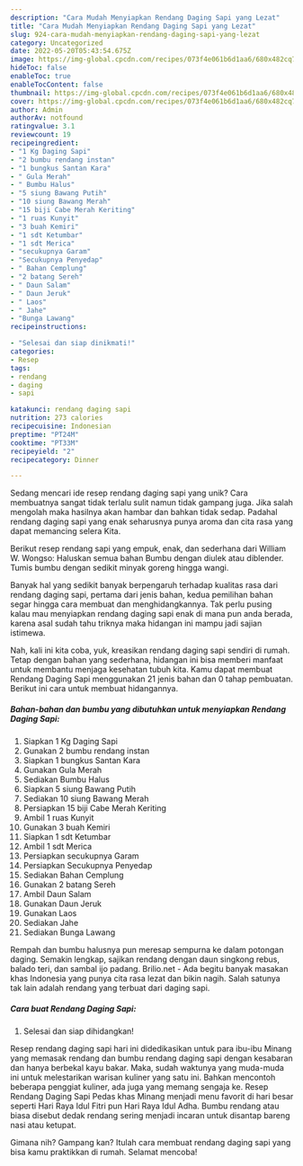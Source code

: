 ```yaml
---
description: "Cara Mudah Menyiapkan Rendang Daging Sapi yang Lezat"
title: "Cara Mudah Menyiapkan Rendang Daging Sapi yang Lezat"
slug: 924-cara-mudah-menyiapkan-rendang-daging-sapi-yang-lezat
category: Uncategorized
date: 2022-05-20T05:43:54.675Z
image: https://img-global.cpcdn.com/recipes/073f4e061b6d1aa6/680x482cq70/rendang-daging-sapi-foto-resep-utama.jpg
hideToc: false
enableToc: true
enableTocContent: false
thumbnail: https://img-global.cpcdn.com/recipes/073f4e061b6d1aa6/680x482cq70/rendang-daging-sapi-foto-resep-utama.jpg
cover: https://img-global.cpcdn.com/recipes/073f4e061b6d1aa6/680x482cq70/rendang-daging-sapi-foto-resep-utama.jpg
author: Admin
authorAv: notfound
ratingvalue: 3.1
reviewcount: 19
recipeingredient:
- "1 Kg Daging Sapi"
- "2 bumbu rendang instan"
- "1 bungkus Santan Kara"
- " Gula Merah"
- " Bumbu Halus"
- "5 siung Bawang Putih"
- "10 siung Bawang Merah"
- "15 biji Cabe Merah Keriting"
- "1 ruas Kunyit"
- "3 buah Kemiri"
- "1 sdt Ketumbar"
- "1 sdt Merica"
- "secukupnya Garam"
- "Secukupnya Penyedap"
- " Bahan Cemplung"
- "2 batang Sereh"
- " Daun Salam"
- " Daun Jeruk"
- " Laos"
- " Jahe"
- "Bunga Lawang"
recipeinstructions:

- "Selesai dan siap dinikmati!"
categories:
- Resep
tags:
- rendang
- daging
- sapi

katakunci: rendang daging sapi 
nutrition: 273 calories
recipecuisine: Indonesian
preptime: "PT24M"
cooktime: "PT33M"
recipeyield: "2"
recipecategory: Dinner

---
```





Sedang mencari ide resep rendang daging sapi yang unik? Cara membuatnya sangat tidak terlalu sulit namun tidak gampang juga. Jika salah mengolah maka hasilnya akan hambar dan bahkan tidak sedap. Padahal rendang daging sapi yang enak seharusnya punya aroma dan cita rasa yang dapat memancing selera Kita.





Berikut resep rendang sapi yang empuk, enak, dan sederhana dari William W. Wongso: Haluskan semua bahan Bumbu dengan diulek atau diblender. Tumis bumbu dengan sedikit minyak goreng hingga wangi.

Banyak hal yang sedikit banyak berpengaruh terhadap kualitas rasa dari rendang daging sapi, pertama dari jenis bahan, kedua pemilihan bahan segar hingga cara membuat dan menghidangkannya. Tak perlu pusing kalau mau menyiapkan rendang daging sapi enak di mana pun anda berada, karena asal sudah tahu triknya maka hidangan ini mampu jadi sajian istimewa.






Nah, kali ini kita coba, yuk, kreasikan rendang daging sapi sendiri di rumah. Tetap dengan bahan yang sederhana, hidangan ini bisa memberi manfaat untuk membantu menjaga kesehatan tubuh kita. Kamu dapat membuat Rendang Daging Sapi menggunakan 21 jenis bahan dan 0 tahap pembuatan. Berikut ini cara untuk membuat hidangannya.

<!--inarticleads1-->

##### Bahan-bahan dan bumbu yang dibutuhkan untuk menyiapkan Rendang Daging Sapi:

1. Siapkan 1 Kg Daging Sapi
1. Gunakan 2 bumbu rendang instan
1. Siapkan 1 bungkus Santan Kara
1. Gunakan  Gula Merah
1. Sediakan  Bumbu Halus
1. Siapkan 5 siung Bawang Putih
1. Sediakan 10 siung Bawang Merah
1. Persiapkan 15 biji Cabe Merah Keriting
1. Ambil 1 ruas Kunyit
1. Gunakan 3 buah Kemiri
1. Siapkan 1 sdt Ketumbar
1. Ambil 1 sdt Merica
1. Persiapkan secukupnya Garam
1. Persiapkan Secukupnya Penyedap
1. Sediakan  Bahan Cemplung
1. Gunakan 2 batang Sereh
1. Ambil  Daun Salam
1. Gunakan  Daun Jeruk
1. Gunakan  Laos
1. Sediakan  Jahe
1. Sediakan Bunga Lawang


Rempah dan bumbu halusnya pun meresap sempurna ke dalam potongan daging. Semakin lengkap, sajikan rendang dengan daun singkong rebus, balado teri, dan sambal ijo padang. Brilio.net - Ada begitu banyak masakan khas Indonesia yang punya cita rasa lezat dan bikin nagih. Salah satunya tak lain adalah rendang yang terbuat dari daging sapi. 

<!--inarticleads2-->

##### Cara buat Rendang Daging Sapi:


1. Selesai dan siap dihidangkan!

Resep rendang daging sapi hari ini didedikasikan untuk para ibu-ibu Minang yang memasak rendang dan bumbu rendang daging sapi dengan kesabaran dan hanya berbekal kayu bakar. Maka, sudah waktunya yang muda-muda ini untuk melestarikan warisan kuliner yang satu ini. Bahkan mencontoh beberapa penggiat kuliner, ada juga yang memang sengaja ke. Resep Rendang Daging Sapi Pedas khas Minang menjadi menu favorit di hari besar seperti Hari Raya Idul Fitri pun Hari Raya Idul Adha. Bumbu rendang atau biasa disebut dedak rendang sering menjadi incaran untuk disantap bareng nasi atau ketupat. 

Gimana nih? Gampang kan? Itulah cara membuat rendang daging sapi yang bisa kamu praktikkan di rumah. Selamat mencoba!
